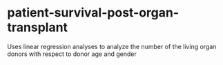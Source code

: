 # patient-survival-post-organ-transplant
Uses linear regression analyses to analyze the number of the living organ donors with respect to donor age and gender
